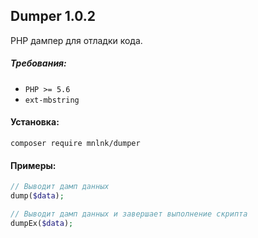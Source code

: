 ## Dumper 1.0.2

PHP дампер для отладки кода.

##### Требования:
+ `PHP >= 5.6`
+ `ext-mbstring`

#### Установка:
```
composer require mnlnk/dumper
```

#### Примеры:
```php
// Выводит дамп данных
dump($data);
```
```php
// Выводит дамп данных и завершает выполнение скрипта
dumpEx($data);
```

